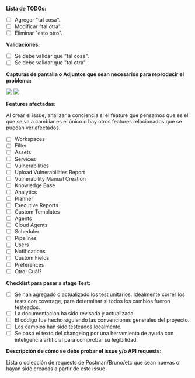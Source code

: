 **Lista de TODOs:**

- [ ] Agregar "tal cosa".
- [ ] Modificar "tal otra".
- [ ] Eliminar "esto otro".

**Validaciones:**

- [ ] Se debe validar que "tal cosa".
- [ ] Se debe validar que "tal otra".

**Capturas de pantalla o Adjuntos que sean necesarios para reproducir el problema:**

![](imagen1)
![](imagen2)

**Features afectadas:**

Al crear el issue, analizar a conciencia si el feature que pensamos que es el que se va a cambiar es el único o hay otros features relacionados que se puedan ver afectados.

- [ ] Workspaces
- [ ] Filter
- [ ] Assets
- [ ] Services
- [ ] Vulnerabilities
- [ ] Upload Vulnerabilities Report
- [ ] Vulnerability Manual Creation
- [ ] Knowledge Base
- [ ] Analytics
- [ ] Planner
- [ ] Executive Reports
- [ ] Custom Templates
- [ ] Agents
- [ ] Cloud Agents
- [ ] Scheduler
- [ ] Pipelines
- [ ] Users
- [ ] Notifications
- [ ] Custom Fields
- [ ] Preferences
- [ ] Otro: Cuál?

**Checklist para pasar a stage Test:**

- [ ] Se han agregado o actualizado los test unitarios. Idealmente correr los tests con coverage, para determinar si todos los cambios fueron testeados.
- [ ] La documentación ha sido revisada y actualizada.
- [ ] El código fue hecho siguiendo las convenciones generales del proyecto.
- [ ] Los cambios han sido testeados localmente.
- [ ] Se pasó el texto del changelog por una herramienta de ayuda con inteligencia artificial para comprobar su legibilidad.

**Descripción de cómo se debe probar el issue y/o API requests:**

Lista o colección de requests de Postman/Bruno/etc que sean nuevas o hayan sido creadas a partir de este issue
